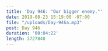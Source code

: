 ```yaml
---
title: 'Day 946: "Our bigger enemy."'
date: 2019-08-23 15:19:00 -07:00
file: "/uploads/Day-946a.mp3"
post: Day 946
duration: '00:04:22'
length: 3727848
---
```


